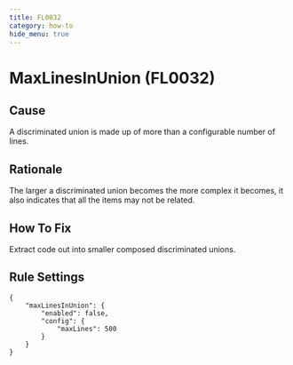 ```yaml
---
title: FL0032
category: how-to
hide_menu: true
---
```


# MaxLinesInUnion (FL0032)

## Cause

A discriminated union is made up of more than a configurable number of lines.

## Rationale

The larger a discriminated union becomes the more complex it becomes, it also indicates that all the items may not be related.

## How To Fix

Extract code out into smaller composed discriminated unions.

## Rule Settings

    {
        "maxLinesInUnion": {
            "enabled": false,
            "config": {
                "maxLines": 500
            }
        }
    }
